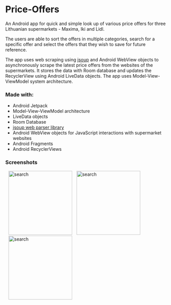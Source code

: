 # Price-Offers

An Android app for quick and simple look up of various price offers for
three Lithuanian supermarkets - Maxima, Iki and Lidl.

The users are able to sort the offers in multiple categories, search for
a specific offer and select the offers that they wish to save for future
reference.

The app uses web scraping using [jsoup](https://jsoup.org/) and Android
WebView objects to asynchronously scrape the latest price offers from
the websites of the supermarkets. It stores the data with Room database
and updates the RecyclerView using Android LiveData objects. The app
uses Model-View-ViewModel system architecture.


### Made with:
* Android Jetpack
* Model-View-ViewModel architecture
* LiveData objects
* Room Database
* [jsoup web parser library](https://jsoup.org/)
* Android WebView objects for JavaScript interactions with supermarket
  websites
* Android Fragments
* Android RecyclerViews

### Screenshots

  <p align="left">
    <img src="../screenshots/basic.png" alt="search" width="200" style="padding-left: 10px"/>
    <img src="../screenshots/search.png" alt="search" width="200" style="padding-left: 10px"/>
    <img src="../screenshots/cart.png" alt="search" width="200" style="padding-left: 10px"/>
  </p>